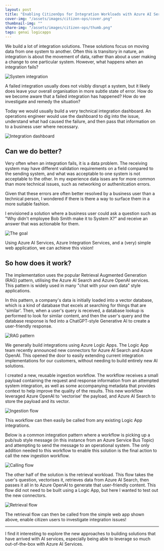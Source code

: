 ```yaml
---
layout: post
title: "Enabling CitizenOps for Integration Workloads with Azure AI Services "
cover-img: "/assets/images/citizen-ops/cover.png"
thumbnail-img: ""
share-img: "/assets/images/citizen-ops/thumb.png"
tags: genai logicapps
---
```


We build a lot of integration solutions. These solutions focus on moving data from one system to another. Often this is transitory in nature, an integration is about the movement of data, rather than about a user making a change to one particular system. However, what happens when an integration fails?

![System integration](/assets/images/citizen-ops/integration.png)

A failed integration usually does not visibly disrupt a system, but it likely does leave your overall organisation in more subtle state of error. How do we become aware that a failed integration has happened? How do we investigate and remedy the situation?

Today we would usually build a very technical integration dashboard. An operations engineer would use the dashboard to dig into the issue, understand what had caused the failure, and then pass that information on to a business user where necessary.

![Integration dashboard](/assets/images/citizen-ops/integration-dashboard.png)


## Can we do better?

Very often when an integration fails, it is a data problem. The receiving system may have different validation requirements on a field compared to the sending system, and what was acceptable to one system is not acceptable to the other. In my experience data isses are for more common than more technical issues, such as networking or authenitcation errors.

Given that these errors are often better resolved by a business user than a technical person, I wondered if there is there a way to surface them in a more suitable fashion.

I envisioned a solution where a business user could ask a question such as "Why didn't employee Bob Smith make it to System X?" and receive an answer that was actionable for them.

![The goal](/assets/images/citizen-ops/the-goal.png)

Using Azure AI Services, Azure Integration Services, and a (very) simple web application, we can achieve this vision!


## So how does it work?

The implementation uses the popular Retrieval Augmented Generation (RAG) pattern, utilising the Azure AI Search and Azure OpenAI services. This pattern is widely used in many "chat with your own data" style applications. 

In this pattern, a company's data is initially loaded into a vector database, which is a kind of database that excels at searching for things that are 'similar'. Then, when a user's query is received, a database lookup is performed to look for similar content, and then the user's query and the database response is fed into a ChatGPT-style Generative AI to create a user-friendly response.

![RAG pattern](/assets/images/citizen-ops/rag.png)

We generally build integrations using Azure Logic Apps. The Logic App team recently announced new connectors for Azure AI Search and Azure OpenAI. This opened the door to easily extending current integration implementations for our customers, without needing to build entirely new AI solutions.

I created a new, reusable ingestion workflow. The workflow receives a small payload containing the request and response information from an attempted system integration, as well as some accompanying metadata that provides context to help improve the quality of the results. This new workflow leveraged Azure OpenAI to 'vectorise' the payload, and Azure AI Search to store the payload and its vector.

![Ingestion flow](/assets/images/citizen-ops/ingestion-flow.png)

This workflow can then easily be called from any existing Logic App integrations. 

Below is a common integration pattern where a workflow is picking up a pub/sub style message (in this instance from an Azure Service Bus Topic) and attempting to send the message to an operational system. The only addition needed to this workflow to enable this solution is the final action to call the new ingestion workflow. 

![Calling flow](/assets/images/citizen-ops/calling-flow.png)

The other half of the solution is the retrieval workload. This flow takes the user's question, vectorises it, retrieves data from Azure AI Search, then passes it all in to Azure OpenAI to generate that user-friendly content. This flow did not need to be built using a Logic App, but here I wanted to test out the new connectors.

![Retrieval flow](/assets/images/citizen-ops/retrieval-flow.png)

The retrieval flow can then be called from the simple web app shown above, enable citizen users to investigate integration issues!

---

I find it interesting to explore the new approaches to building solutions that have arrived with AI services, especially being able to leverage so much out-of-the-box with Azure AI Services.
